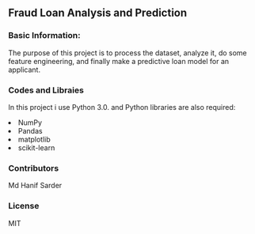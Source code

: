 ## Fraud Loan Analysis and Prediction

### Basic Information:
The purpose of this project is to process the dataset, analyze it, do some feature engineering, and finally make a predictive loan model for an applicant.

### Codes and Libraies
In this project i use Python 3.0. and Python libraries are also required:

<li> NumPy
<li> Pandas
<li> matplotlib
<li> scikit-learn




### Contributors

Md Hanif Sarder

### License

MIT
